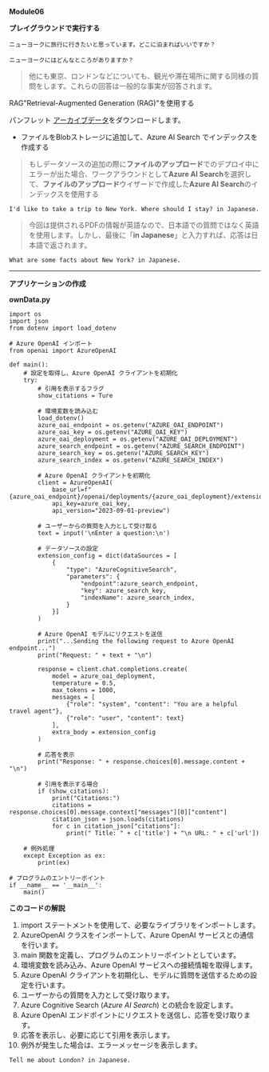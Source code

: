 **Module06**

**プレイグラウンドで実行する**

```prompt
ニューヨークに旅行に行きたいと思っています。どこに泊まればいいですか？
```

```prompt
ニューヨークにはどんなところがありますか？
```

 > 他にも東京、ロンドンなどについても、観光や滞在場所に関する同様の質問をします。これらの回答は一般的な事実が回答されます。


RAG"Retrieval-Augmented Generation (RAG)"を使用する

パンフレット [アーカイブデータ](https://aka.ms/own-data-brochures)をダウンロードします。

- ファイルをBlobストレージに追加して、Azure AI Search でインデックスを作成する


 > もしデータソースの追加の際に**ファイルのアップロード**でのデプロイ中にエラーが出た場合、ワークアラウンドとして**Azure AI Search**を選択して、**ファイルのアップロード**ウイザードで作成した**Azure AI Search**のインデックスを使用する


```prompt
I'd like to take a trip to New York. Where should I stay? in Japanese.
```

 >今回は提供されるPDFの情報が英語なので、日本語での質問ではなく英語を使用します。しかし、最後に「**in Japanese**」と入力すれば、応答は日本語で返されます。


```prompt
What are some facts about New York? in Japanese.
```

---

**アプリケーションの作成**

**ownData.py**


```prompt
import os
import json
from dotenv import load_dotenv

# Azure OpenAI インポート
from openai import AzureOpenAI

def main():
    # 設定を取得し、Azure OpenAI クライアントを初期化
    try:
        # 引用を表示するフラグ
        show_citations = Ture

        # 環境変数を読み込む
        load_dotenv()
        azure_oai_endpoint = os.getenv("AZURE_OAI_ENDPOINT")
        azure_oai_key = os.getenv("AZURE_OAI_KEY")
        azure_oai_deployment = os.getenv("AZURE_OAI_DEPLOYMENT")
        azure_search_endpoint = os.getenv("AZURE_SEARCH_ENDPOINT")
        azure_search_key = os.getenv("AZURE_SEARCH_KEY")
        azure_search_index = os.getenv("AZURE_SEARCH_INDEX")

        # Azure OpenAI クライアントを初期化
        client = AzureOpenAI(
            base_url=f"{azure_oai_endpoint}/openai/deployments/{azure_oai_deployment}/extensions",
            api_key=azure_oai_key,
            api_version="2023-09-01-preview")

        # ユーザーからの質問を入力として受け取る
        text = input('\nEnter a question:\n')

        # データソースの設定
        extension_config = dict(dataSources = [
            {
                "type": "AzureCognitiveSearch",
                "parameters": {
                    "endpoint":azure_search_endpoint,
                    "key": azure_search_key,
                    "indexName": azure_search_index,
                }
            }]
        )

        # Azure OpenAI モデルにリクエストを送信
        print("...Sending the following request to Azure OpenAI endpoint...")
        print("Request: " + text + "\n")

        response = client.chat.completions.create(
            model = azure_oai_deployment,
            temperature = 0.5,
            max_tokens = 1000,
            messages = [
                {"role": "system", "content": "You are a helpful travel agent"},
                {"role": "user", "content": text}
            ],
            extra_body = extension_config
        )

        # 応答を表示
        print("Response: " + response.choices[0].message.content + "\n")

        # 引用を表示する場合
        if (show_citations):
            print("Citations:")
            citations = response.choices[0].message.context["messages"][0]["content"]
            citation_json = json.loads(citations)
            for c in citation_json["citations"]:
                print(" Title: " + c['title'] + "\n URL: " + c['url'])

    # 例外処理
    except Exception as ex:
        print(ex)

# プログラムのエントリーポイント
if __name__ == '__main__':
    main()
```

**このコードの解説**

1. import ステートメントを使用して、必要なライブラリをインポートします。
1. AzureOpenAI クラスをインポートして、Azure OpenAI サービスとの通信を行います。
1. main 関数を定義し、プログラムのエントリーポイントとしています。
1. 環境変数を読み込み、Azure OpenAI サービスへの接続情報を取得します。
1. Azure OpenAI クライアントを初期化し、モデルに質問を送信するための設定を行います。
1. ユーザーからの質問を入力として受け取ります。
1. Azure Cognitive Search (*Azure AI Search*) との統合を設定します。
1. Azure OpenAI エンドポイントにリクエストを送信し、応答を受け取ります。
1. 応答を表示し、必要に応じて引用を表示します。
1. 例外が発生した場合は、エラーメッセージを表示します。


```prompt
Tell me about London? in Japanese.
```

